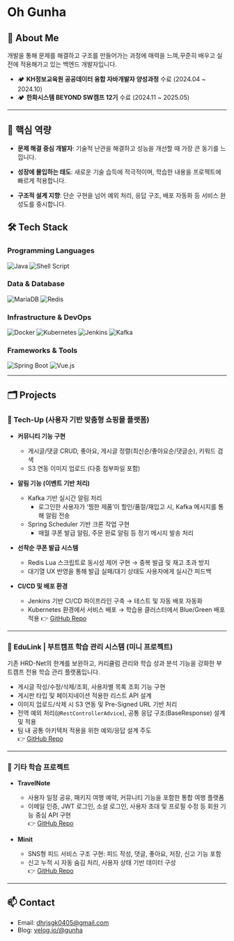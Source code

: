 # Oh Gunha

## 👋 About Me

개발을 통해 문제를 해결하고 구조를 만들어가는 과정에 매력을 느껴,꾸준히 배우고 실전에 적용해가고 있는 백엔드 개발자입니다.

- 🏕️ **KH정보교육원 공공데이터 융합 자바개발자 양성과정** 수료 (2024.04 ~ 2024.10)
- 🏕️ **한화시스템 BEYOND SW캠프 12기** 수료 (2024.11 ~ 2025.05)

---

## 🧩 핵심 역량
- **문제 해결 중심 개발자**: 기술적 난관을 해결하고 성능을 개선할 때 가장 큰 동기를 느낍니다.

- **성장에 몰입하는 태도**: 새로운 기술 습득에 적극적이며, 학습한 내용을 프로젝트에 빠르게 적용합니다.

- **구조적 설계 지향**: 단순 구현을 넘어 예외 처리, 응답 구조, 배포 자동화 등 서비스 완성도를 중시합니다.


## 🛠️ Tech Stack

### Programming Languages
![Java](https://img.shields.io/badge/Java-ED8B00?style=flat&logo=java&logoColor=white)
![Shell Script](https://img.shields.io/badge/Shell_Script-121011?style=flat&logo=gnu-bash&logoColor=white)

### Data & Database
![MariaDB](https://img.shields.io/badge/MariaDB-003545?style=flat&logo=mariadb&logoColor=white)
![Redis](https://img.shields.io/badge/Redis-DC382D?style=flat&logo=redis&logoColor=white)

### Infrastructure & DevOps
![Docker](https://img.shields.io/badge/Docker-2496ED?style=flat&logo=docker&logoColor=white)
![Kubernetes](https://img.shields.io/badge/Kubernetes-326CE5?style=flat&logo=kubernetes&logoColor=white)
![Jenkins](https://img.shields.io/badge/Jenkins-D24939?style=flat&logo=jenkins&logoColor=white)
![Kafka](https://img.shields.io/badge/Apache_Kafka-231F20?style=flat&logo=apache-kafka&logoColor=white)

### Frameworks & Tools
![Spring Boot](https://img.shields.io/badge/Spring_Boot-6DB33F?style=flat&logo=spring-boot&logoColor=white)
![Vue.js](https://img.shields.io/badge/Vue.js-4FC08D?style=flat&logo=vue.js&logoColor=white)

---

## 🗂️ Projects

### 🔹 Tech-Up (사용자 기반 맞춤형 쇼핑몰 플랫폼)

- **커뮤니티 기능 구현**
  - 게시글/댓글 CRUD, 좋아요, 게시글 정렬(최신순/좋아요순/댓글순), 키워드 검색
  - S3 연동 이미지 업로드 (다중 첨부파일 포함)

- **알림 기능 (이벤트 기반 처리)**
  - Kafka 기반 실시간 알림 처리  
    - 로그인한 사용자가 ‘찜한 제품’이 할인/품절/재입고 시, Kafka 메시지를 통해 알림 전송
  - Spring Scheduler 기반 크론 작업 구현  
    - 매월 쿠폰 발급 알림, 주문 완료 알림 등 정기 메시지 발송 처리

- **선착순 쿠폰 발급 시스템**
  - Redis Lua 스크립트로 동시성 제어 구현 → 중복 발급 및 재고 초과 방지
  - 대기열 UX 반영을 통해 발급 실패/대기 상태도 사용자에게 실시간 피드백

- **CI/CD 및 배포 환경**
  - Jenkins 기반 CI/CD 파이프라인 구축 → 테스트 및 자동 배포 자동화
  - Kubernetes 환경에서 서비스 배포 → 학습용 클러스터에서 Blue/Green 배포 적용
👉 [GitHub Repo](https://github.com/beyond-sw-camp/be12-fin-404Found-Tech-Up-BE)
---
### 🔹 EduLink | 부트캠프 학습 관리 시스템 (미니 프로젝트)

기존 HRD-Net의 한계를 보완하고, 커리큘럼 관리와 학습 성과 분석 기능을 강화한 부트캠프 전용 학습 관리 플랫폼입니다.

- 게시글 작성/수정/삭제/조회, 사용자별 목록 조회 기능 구현  
- 게시판 타입 및 페이지네이션 적용한 리스트 API 설계  
- 이미지 업로드/삭제 시 S3 연동 및 Pre-Signed URL 기반 처리  
- 전역 예외 처리(`@RestControllerAdvice`), 공통 응답 구조(BaseResponse) 설계 및 적용  
- 팀 내 공통 아키텍처 적용을 위한 예외/응답 설계 주도  
👉 [GitHub Repo](https://github.com/beyond-sw-camp/be12-3rd-404Error-EduLink)

---

### 🔸 기타 학습 프로젝트

- **TravelNote**  
  - 사용자 일정 공유, 패키지 여행 예약, 커뮤니티 기능을 포함한 통합 여행 플랫폼  
  - 이메일 인증, JWT 로그인, 소셜 로그인, 사용자 초대 및 프로필 수정 등 회원 기능 중심 API 구현  
  👉 [GitHub Repo](https://github.com/gunha0405/Project_TravelNote)

- **Minit**  
  - SNS형 피드 서비스 구조 구현: 피드 작성, 댓글, 좋아요, 저장, 신고 기능 포함  
  - 신고 누적 시 자동 숨김 처리, 사용자 상태 기반 데이터 구성  
  👉 [GitHub Repo](https://github.com/gunha0405/Minit)

---

## 📫 Contact

- Email: dhrjsgk0405@gmail.com
- Blog: [velog.io/@gunha](https://velog.io/@gunha)  
